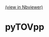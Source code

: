 [(view in Nbviewer)](http://nbviewer.jupyter.org/github/niksterg/pyTOVpp/blob/master/TOV-pp.ipynb?flush_cache=true)

# pyTOVpp
